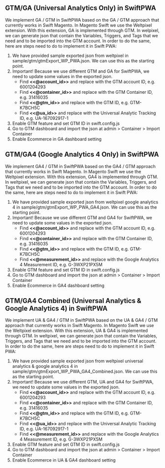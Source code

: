 ## GTM/GA (Universal Analytics Only) in SwiftPWA
We implement GA / GTM in SwiftPWA based on the GA / GTM approach that currently works in Swift Magento. In Magento Swift we use the Weltpixel extension. With this extension, GA is implemented through GTM.  In welpixel, we can generate json that contain the Variables, Triggers, and Tags that we need and to be imported into the GTM account.
In order to do the same, here are steps need to do to implement it in Swift PWA:
1. We have provided sample exported json from weltpixel in sample/gtm/gtmExport_WP_PWA.json. We can use this as the starting point.
2. Important! Because we use different GTM and GA for SwiftPWA, we need to update some values in the exported json. 
    * Find **<<@account_id>>** and replace with the GTM account ID, e.g. 6001204293
    * Find **<<@container_id>>** and replace with the GTM Container ID, e.g. 31416035
    * Find **<<@gtm_id>>** and replace with the GTM ID, e.g. GTM-K7BCH5C
    * Find **<<@ua_id>>** and replace with the Universal Analytic Tracking ID, e.g. UA-167092917-1
3. Enable GTM feature and set GTM ID in swift.config.js
4. Go to GTM dashboard and import the json at admin > Container > Import Container
5. Enable Ecommerce in GA dashboard setting

## GTM/GA4 (Google Analytics 4 Only) in SwiftPWA
We implement GA4 / GTM in SwiftPWA based on the GA4 / GTM approach that currently works in Swift Magento. In Magento Swift we use the Weltpixel extension. With this extension, GA4 is implemented through GTM.  In weltpixel, we can generate json that contain the Variables, Triggers, and Tags that we need and to be imported into the GTM account.
In order to do the same, here are steps need to do to implement it in Swift PWA:
1. We have provided sample exported json from weltpixel google analytics 4 in sample/gtm/gtmExport_WP_PWA_GA4.json. We can use this as the starting point.
2. Important! Because we use different GTM and GA4 for SwiftPWA, we need to update some values in the exported json. 
    * Find **<<@account_id>>** and replace with the GTM account ID, e.g. 6001204293
    * Find **<<@container_id>>** and replace with the GTM Container ID, e.g. 31416035
    * Find **<<@gtm_id>>** and replace with the GTM ID, e.g. GTM-K7BCH5C
    * Find **<<@measurement_id>>** and replace with the Google Analytics 4 Measurement ID, e.g. G-3WXP21PX5M
3. Enable GTM feature and set GTM ID in swift.config.js
4. Go to GTM dashboard and import the json at admin > Container > Import Container
5. Enable Ecommerce in GA4 dashboard setting

## GTM/GA4 Combined (Universal Analytics & Google Analytics 4) in SwiftPWA
We implement UA & GA4 / GTM in SwiftPWA based on the UA & GA4 / GTM approach that currently works in Swift Magento. In Magento Swift we use the Weltpixel extension. With this extension, UA & GA4 is implemented through GTM.  In weltpixel, we can generate json that contain the Variables, Triggers, and Tags that we need and to be imported into the GTM account.
In order to do the same, here are steps need to do to implement it in Swift PWA:
1. We have provided sample exported json from weltpixel universal analytics & google analytics 4 in sample/gtm/gtmExport_WP_PWA_GA4_Combined.json. We can use this as the starting point.
2. Important! Because we use different GTM, UA and GA4 for SwiftPWA, we need to update some values in the exported json. 
    * Find **<<@account_id>>** and replace with the GTM account ID, e.g. 6001204293
    * Find **<<@container_id>>** and replace with the GTM Container ID, e.g. 31416035
    * Find **<<@gtm_id>>** and replace with the GTM ID, e.g. GTM-K7BCH5C
    * Find **<<@ua_id>>** and replace with the Universal Analytic Tracking ID, e.g. UA-167092917-1
    * Find **<<@measurement_id>>** and replace with the Google Analytics 4 Measurement ID, e.g. G-3WXP21PX5M
3. Enable GTM feature and set GTM ID in swift.config.js
4. Go to GTM dashboard and import the json at admin > Container > Import Container
5. Enable Ecommerce in UA & GA4 dashboard setting